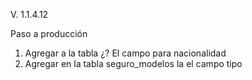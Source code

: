 V. 1.1.4.12

Paso a producción

1.	Agregar a la tabla ¿? El campo para nacionalidad
2.	Agregar en la tabla seguro_modelos la el campo tipo